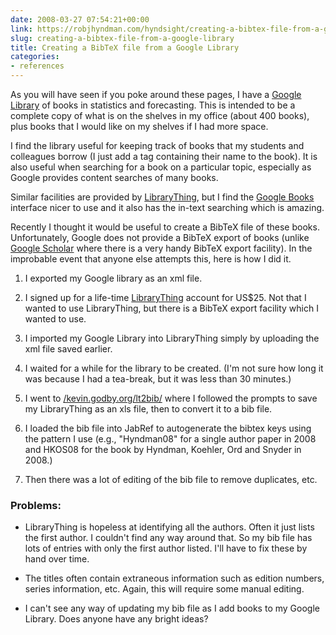 ```yaml
---
date: 2008-03-27 07:54:21+00:00
link: https://robjhyndman.com/hyndsight/creating-a-bibtex-file-from-a-google-library/
slug: creating-a-bibtex-file-from-a-google-library
title: Creating a BibTeX file from a Google Library
categories:
- references
---
```


As you will have seen if you poke around these pages, I have a [Google Library](http://books.google.com/books?as_list=BDbe3HukQt-_6yP735J3RARoUt7P86BEGsRz0-SRISeIwrkotMoA) of books in statistics and forecasting. This is intended to be a complete  copy of what is on the shelves in my office (about 400 books), plus books that I would like on my shelves if I had more space.

I find the library useful for keeping track of  books that my students and colleagues borrow (I just add a tag containing their name to the book). It is also useful when searching for a book on a particular topic, especially as Google provides content searches of many books.

Similar facilities are provided by [LibraryThing](http://www.librarything.com),  but I find the [Google Books](http://books.google.com/books?as_list=BDbe3HukQt-_6yP735J3RARoUt7P86BEGsRz0-SRISeIwrkotMoA) interface nicer to use and it also has the in-text searching which is amazing.

Recently I thought it would be useful to create a BibTeX file of these books. Unfortunately, Google does not provide a BibTeX export of books  (unlike [Google Scholar](http://scholar.google.com) where there is a very handy  BibTeX export facility). In the improbable event that anyone else attempts this, here is how I did it.



  1. I exported my Google library as an xml file.


  2. I signed up for a life-time [LibraryThing](http://www.librarything.com) account for US$25.  Not that I wanted to use LibraryThing, but there is a BibTeX export facility which I wanted to use.


  3. I imported my Google Library into LibraryThing simply by uploading the xml file saved earlier.


  4. I waited for a while for the library to be created. (I'm not sure how long it was because I had a tea-break, but it was less than 30 minutes.)


  5. I went to [/kevin.godby.org/lt2bib/](http://kevin.godby.org/lt2bib/) where I followed the prompts to save my LibraryThing as an xls file, then to convert it to a bib file.


  6. I loaded the bib file into JabRef to autogenerate the bibtex keys using the pattern I use (e.g., "Hyndman08" for a single author paper in 2008 and HKOS08 for the book by Hyndman, Koehler, Ord and Snyder in 2008.)


  7. Then there was a lot of editing of the bib file to remove duplicates, etc.



### Problems:




  * LibraryThing is hopeless at identifying all the authors. Often it just lists the first author. I couldn't find any way around that. So my bib file has lots of entries  with only the first author listed. I'll have to fix these by hand over time.


  * The titles often contain extraneous information such as edition numbers, series information, etc. Again, this will require some manual editing.


  * I can't see any way of updating my bib file as I add books to my Google Library. Does anyone have any bright ideas?
